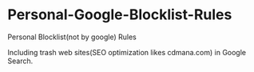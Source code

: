# Personal-Google-Blocklist-Rules
Personal Blocklist(not by google) Rules

Including trash web sites(SEO optimization likes cdmana.com) in Google Search.
